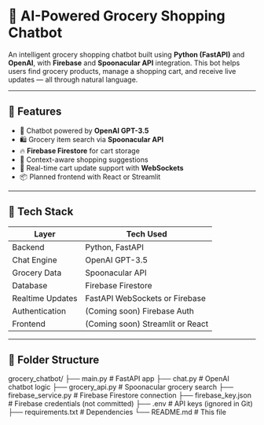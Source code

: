 # 🛒 AI-Powered Grocery Shopping Chatbot

An intelligent grocery shopping chatbot built using **Python (FastAPI)** and **OpenAI**, with **Firebase** and **Spoonacular API** integration. This bot helps users find grocery products, manage a shopping cart, and receive live updates — all through natural language.

---

## 🚀 Features

- 🤖 Chatbot powered by **OpenAI GPT-3.5**
- 🛍 Grocery item search via **Spoonacular API**
- 🔥 **Firebase Firestore** for cart storage
- 🧠 Context-aware shopping suggestions
- 🔄 Real-time cart update support with **WebSockets**
- 📦 Planned frontend with React or Streamlit

---

## 🧱 Tech Stack

| Layer         | Tech Used                |
|--------------|--------------------------|
| Backend       | Python, FastAPI          |
| Chat Engine   | OpenAI GPT-3.5           |
| Grocery Data  | Spoonacular API          |
| Database      | Firebase Firestore       |
| Realtime Updates | FastAPI WebSockets or Firebase |
| Authentication | (Coming soon) Firebase Auth |
| Frontend      | (Coming soon) Streamlit or React |

---

## 📁 Folder Structure

grocery_chatbot/ 
├── main.py # FastAPI app 
├── chat.py # OpenAI chatbot logic 
├── grocery_api.py # Spoonacular grocery search 
├── firebase_service.py # Firebase Firestore connection 
├── firebase_key.json # Firebase credentials (not committed) 
├── .env # API keys (ignored in Git) 
├── requirements.txt # Dependencies 
└── README.md # This file
